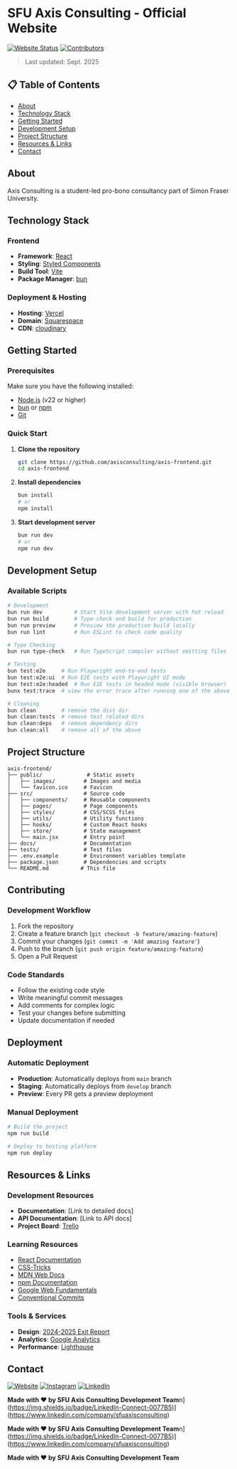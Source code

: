 # SFU Axis Consulting - Official Website

[![Website Status](https://img.shields.io/website?url=https://www.sfuaxisconsulting.com/)](https://your-club-website.com)
[![Contributors](https://img.shields.io/github/contributors/axisconsulting/axis-frontend.svg)](https://github.com/axisconsulting/axis-frontend)

<!-- Please update this for visibility -->
> Last updated: Sept. 2025

## 📋 Table of Contents

- [About](#about)
- [Technology Stack](#technology-stack)
- [Getting Started](#getting-started)
- [Development Setup](#development-setup)
- [Project Structure](#project-structure)
- [Resources & Links](#resources--links)
- [Contact](#contact)

## About
Axis Consulting is a student-led pro-bono consultancy part of Simon Fraser University.

<!-- =========================== -->
## Technology Stack

### Frontend
- **Framework**: [React](https://react.dev/)
- **Styling**: [Styled Components](https://styled-components.com/)
- **Build Tool**: [Vite](https://vite.dev/)
- **Package Manager**: [bun](https://bun.com/)

### Deployment & Hosting
- **Hosting**: [Vercel](https://vercel.com)
- **Domain**: [Squarespace](https://www.squarespace.com)
- **CDN**: [cloudinary](https://cloudinary.com/developers)

<!-- =========================== -->
## Getting Started

### Prerequisites

Make sure you have the following installed:
- [Node.js](https://nodejs.org/) (v22 or higher)
- [bun](https://bun.com/) or [npm](https://www.npmjs.com/)
- [Git](https://git-scm.com/)

### Quick Start

1. **Clone the repository**
   ```bash
   git clone https://github.com/axisconsulting/axis-frontend.git
   cd axis-frontend
   ```

2. **Install dependencies**
   ```bash
   bun install
   # or
   npm install
   ```

3. **Start development server**
   ```bash
   bun run dev
   # or
   npm run dev
   ```
<!-- =========================== -->
## Development Setup

### Available Scripts

```bash
# Development
bun run dev          # Start Vite development server with hot reload
bun run build        # Type-check and build for production
bun run preview      # Preview the production build locally
bun run lint         # Run ESLint to check code quality

# Type Checking
bun run type-check   # Run TypeScript compiler without emitting files

# Testing
bun test:e2e     # Run Playwright end-to-end tests
bun test:e2e:ui  # Run E2E tests with Playwright UI mode
bun test:e2e:headed  # Run E2E tests in headed mode (visible browser)
bunx test:trace  # view the error trace after running one of the above

# Cleaning
bun clean        # remove the dist dir
bun clean:tests  # remove test related dirs
bun clean:deps   # remove dependency dirs
bun clean:all    # remove all of the above
```
<!-- =========================== -->
## Project Structure

```
axis-frontend/
├── public/              # Static assets
│   ├── images/         # Images and media
│   └── favicon.ico     # Favicon
├── src/                # Source code
│   ├── components/     # Reusable components
│   ├── pages/          # Page components
│   ├── styles/         # CSS/SCSS files
│   ├── utils/          # Utility functions
│   ├── hooks/          # Custom React hooks
│   ├── store/          # State management
│   └── main.jsx        # Entry point
├── docs/               # Documentation
├── tests/              # Test files
├── .env.example        # Environment variables template
├── package.json        # Dependencies and scripts
└── README.md          # This file
```

<!-- =========================== -->
## Contributing

### Development Workflow
1. Fork the repository
2. Create a feature branch (`git checkout -b feature/amazing-feature`)
3. Commit your changes (`git commit -m 'Add amazing feature'`)
4. Push to the branch (`git push origin feature/amazing-feature`)
5. Open a Pull Request

### Code Standards
- Follow the existing code style
- Write meaningful commit messages
- Add comments for complex logic
- Test your changes before submitting
- Update documentation if needed

<!-- =========================== -->
## Deployment

### Automatic Deployment
- **Production**: Automatically deploys from `main` branch
- **Staging**: Automatically deploys from `develop` branch
- **Preview**: Every PR gets a preview deployment

### Manual Deployment
```bash
# Build the project
npm run build

# Deploy to hosting platform
npm run deploy
```

## Resources & Links

### Development Resources
- **Documentation**: [Link to detailed docs]
- **API Documentation**: [Link to API docs]
- **Project Board**: [Trello](https://trello.com/b/lEsaeAWz/axis-website)

### Learning Resources
- [React Documentation](https://react.dev/)
- [CSS-Tricks](https://css-tricks.com/)
- [MDN Web Docs](https://developer.mozilla.org/)
- [npm Documentation](https://docs.npmjs.com/)
- [Google Web Fundamentals](https://developers.google.com/web/fundamentals)
- [Conventional Commits](https://gist.github.com/qoomon/5dfcdf8eec66a051ecd85625518cfd13)

### Tools & Services
- **Design**: [2024-2025 Exit Report](https://www.figma.com/design/LgbaKk7YCLslPTMsPBQQjo/Axis-2024-2025-Design-Exit-Report?node-id=0-1&p=f&t=ymDPp0xLXSaOpN9e-0) 
- **Analytics**: [Google Analytics](https://analytics.google.com)
- **Performance**: [Lighthouse](https://developers.google.com/web/tools/lighthouse)

## Contact

[![Website](https://img.shields.io/badge/Website-Visit-blue)]([https://your-website.com](https://www.sfuaxisconsulting.com))
[![Instagram](https://img.shields.io/badge/Instagram-Follow-1DA1F2)](https://www.instagram.com/sfuaxisconsulting/)
[![LinkedIn](https://img.shields.io/badge/LinkedIn-Connect-0077B5)](https://www.linkedin.com/company/sfuaxisconsulting)

**Made with ❤️ by SFU Axis Consulting Development Team**n](https://img.shields.io/badge/LinkedIn-Connect-0077B5)](https://www.linkedin.com/company/sfuaxisconsulting)

**Made with ❤️ by SFU Axis Consulting Development Team**n](https://img.shields.io/badge/LinkedIn-Connect-0077B5)](https://www.linkedin.com/company/sfuaxisconsulting)

**Made with ❤️ by SFU Axis Consulting Development Team**
